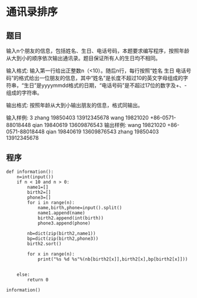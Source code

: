 # 通讯录排序
## 题目
输入n个朋友的信息，包括姓名、生日、电话号码，本题要求编写程序，按照年龄从大到小的顺序依次输出通讯录。题目保证所有人的生日均不相同。

输入格式:
输入第一行给出正整数n（<10）。随后n行，每行按照“姓名 生日 电话号码”的格式给出一位朋友的信息，其中“姓名”是长度不超过10的英文字母组成的字符串，“生日”是yyyymmdd格式的日期，“电话号码”是不超过17位的数字及+、-组成的字符串。

输出格式:
按照年龄从大到小输出朋友的信息，格式同输出。

输入样例:
3
zhang 19850403 13912345678
wang 19821020 +86-0571-88018448
qian 19840619 13609876543
输出样例:
wang 19821020 +86-0571-88018448
qian 19840619 13609876543
zhang 19850403 13912345678



## 程序
```
def information():
    n=int(input())
    if n < 10 and n > 0:
        name1=[]
        birth2=[]
        phone3=[]
        for i in range(n):
            name,birth,phone=input().split()
            name1.append(name)
            birth2.append(int(birth))
            phone3.append(phone)

        nb=dict(zip(birth2,name1))
        bp=dict(zip(birth2,phone3))
        birth2.sort()
        
        for x in range(n):
            print("%s %d %s"%(nb[birth2[x]],birth2[x],bp[birth2[x]]))
        
 
    else:
        return 0
    
information()
```
